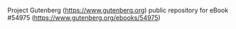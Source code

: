 Project Gutenberg (https://www.gutenberg.org) public repository for
eBook #54975 (https://www.gutenberg.org/ebooks/54975)
